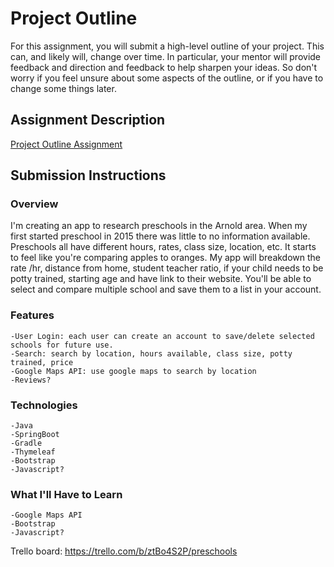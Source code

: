 # Project Outline
For this assignment, you will submit a high-level outline of your project. This can, and likely will, change over time. In particular, your mentor will provide feedback and direction and feedback to help sharpen your ideas. So don't worry if you feel unsure about some aspects of the outline, or if you have to change some things later.

## Assignment Description
[Project Outline Assignment](https://education.launchcode.org/liftoff/assignments/project-outline/)

## Submission Instructions

### Overview

I'm creating an app to research preschools in the Arnold area. When my first started preschool in 2015 there was little to no information available. Preschools all have different hours, rates, class size, location, etc. It starts to feel like you're comparing apples to oranges. My app will breakdown the rate /hr, distance from home, student teacher ratio, if your child needs to be potty trained, starting age and have link to their website. You'll be able to select and compare multiple school and save them to a list in your account.

### Features

	-User Login: each user can create an account to save/delete selected schools for future use.
	-Search: search by location, hours available, class size, potty trained, price
	-Google Maps API: use google maps to search by location
	-Reviews?
  
### Technologies

	-Java
	-SpringBoot
	-Gradle
	-Thymeleaf
	-Bootstrap
	-Javascript?

### What I'll Have to Learn

  	-Google Maps API
	-Bootstrap
	-Javascript?
  
Trello board: 	https://trello.com/b/ztBo4S2P/preschools
